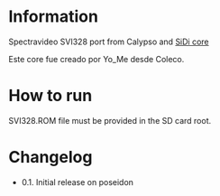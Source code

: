 # Information
Spectravideo SVI328 port from Calypso and [SiDi core](https://github.com/RW-FPGA-devel-Team/SVI328-SiDi)

Este core fue creado por Yo_Me desde Coleco.

# How to run
SVI328.ROM file must be provided in the SD card root.

# Changelog
- 0.1. Initial release on poseidon




